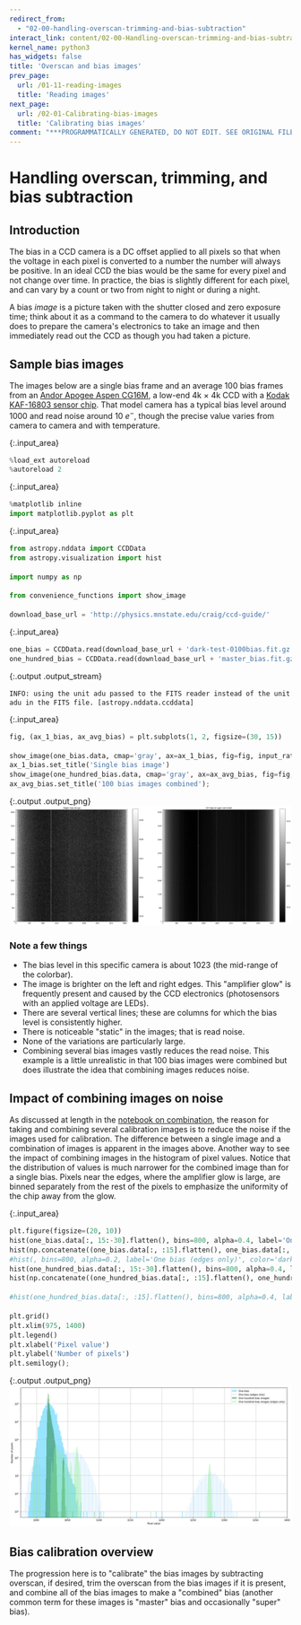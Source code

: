 ```yaml
---
redirect_from:
  - "02-00-handling-overscan-trimming-and-bias-subtraction"
interact_link: content/02-00-Handling-overscan-trimming-and-bias-subtraction.ipynb
kernel_name: python3
has_widgets: false
title: 'Overscan and bias images'
prev_page:
  url: /01-11-reading-images
  title: 'Reading images'
next_page:
  url: /02-01-Calibrating-bias-images
  title: 'Calibrating bias images'
comment: "***PROGRAMMATICALLY GENERATED, DO NOT EDIT. SEE ORIGINAL FILES IN /content***"
---
```


# Handling overscan, trimming, and bias subtraction


## Introduction

The bias in a CCD camera is a DC offset applied to all pixels so that when the voltage in each pixel is converted to a number the number will always be positive. In an ideal CCD the bias would be the same for every pixel and not change over time. In practice, the bias is slightly different for each pixel, and can vary by a count or two from night to night or during a night.

A bias *image* is a picture taken with the shutter closed and zero exposure time; think about it as a command to the camera to do whatever it usually does to prepare the camera's electronics to take an image and then immediately read out the CCD as though you had taken a picture.

## Sample bias images

The images below are a single bias frame and an average 100 bias frames from an [Andor Apogee Aspen CG16M](http://www.andor.com/pdfs/specifications/Apogee_Aspen_CG16M_Specifications.pdf), a low-end 4k × 4k CCD with a [Kodak KAF-16803 sensor chip](http://www.onsemi.com/pub/Collateral/KAF-16803-D.PDF). That model camera has a typical bias level around 1000 and read noise around 10 $e^-$, though the precise value varies from camera to camera and with temperature.



{:.input_area}
```python
%load_ext autoreload
%autoreload 2
```




{:.input_area}
```python
%matplotlib inline
import matplotlib.pyplot as plt
```




{:.input_area}
```python
from astropy.nddata import CCDData
from astropy.visualization import hist

import numpy as np

from convenience_functions import show_image

download_base_url = 'http://physics.mnstate.edu/craig/ccd-guide/'
```




{:.input_area}
```python
one_bias = CCDData.read(download_base_url + 'dark-test-0100bias.fit.gz', unit='adu')
one_hundred_bias = CCDData.read(download_base_url + 'master_bias.fit.gz', unit='adu')
```


{:.output .output_stream}
```
INFO: using the unit adu passed to the FITS reader instead of the unit adu in the FITS file. [astropy.nddata.ccddata]

```



{:.input_area}
```python
fig, (ax_1_bias, ax_avg_bias) = plt.subplots(1, 2, figsize=(30, 15))

show_image(one_bias.data, cmap='gray', ax=ax_1_bias, fig=fig, input_ratio=8)
ax_1_bias.set_title('Single bias image')
show_image(one_hundred_bias.data, cmap='gray', ax=ax_avg_bias, fig=fig, input_ratio=8)
ax_avg_bias.set_title('100 bias images combined');
```



{:.output .output_png}
![png](images/02-00-Handling-overscan-trimming-and-bias-subtraction_8_0.png)



### Note a few things

+ The bias level in this specific camera is about 1023 (the mid-range of the colorbar).
+ The image is brighter on the left and right edges. This "amplifier glow" is frequently present and caused by the CCD electronics (photosensors with an applied voltage are LEDs).
+ There are several vertical lines; these are columns for which the bias level is consistently higher.
+ There is noticeable "static" in the images; that is read noise.
+ None of the variations are particularly large. 
+ Combining several bias images vastly reduces the read noise. This example is a little unrealistic in that 100 bias images were combined but does illustrate the idea that combining images reduces noise.

## Impact of combining images on noise

As discussed at length in the [notebook on combination](01.06-Image-combination.ipynb), the reason for taking and combining several calibration images is to reduce the noise if the images used for calibration. The difference between a single image and a combination of images is apparent in the images above. Another way to see the impact of combining images in the histogram of pixel values. Notice that the distribution of values is much narrower for the combined image than for a single bias. Pixels near the edges, where the amplifier glow is large, are binned separately from the rest of the pixels to emphasize the uniformity of the chip away from the glow.



{:.input_area}
```python
plt.figure(figsize=(20, 10))
hist(one_bias.data[:, 15:-30].flatten(), bins=800, alpha=0.4, label='One bias', color='deepskyblue')
hist(np.concatenate((one_bias.data[:, :15].flatten(), one_bias.data[:, -30:].flatten())), bins=400, alpha=0.2, label='One bias (edges only)', color='lightskyblue')
#hist(, bins=800, alpha=0.2, label='One bias (edges only)', color='darkblue')
hist(one_hundred_bias.data[:, 15:-30].flatten(), bins=800, alpha=0.4, label='One hundred bias images', color='darkgreen')
hist(np.concatenate((one_hundred_bias.data[:, :15].flatten(), one_hundred_bias.data[:, -30:].flatten())), bins=800, alpha=0.4, label='One hundred bias images (edges only)', color='lightgreen')

#hist(one_hundred_bias.data[:, :15].flatten(), bins=800, alpha=0.4, label='One hundred bias images', color='darkgreen')

plt.grid()
plt.xlim(975, 1400)
plt.legend()
plt.xlabel('Pixel value')
plt.ylabel('Number of pixels')
plt.semilogy();
```



{:.output .output_png}
![png](images/02-00-Handling-overscan-trimming-and-bias-subtraction_11_0.png)



## Bias calibration  overview

The progression here is to "calibrate" the bias images by subtracting overscan, if desired, trim the overscan from the bias images if it is present, and combine all of the bias images to make a "combined" bias (another common term for these images is "master" bias and occasionally "super" bias). 

